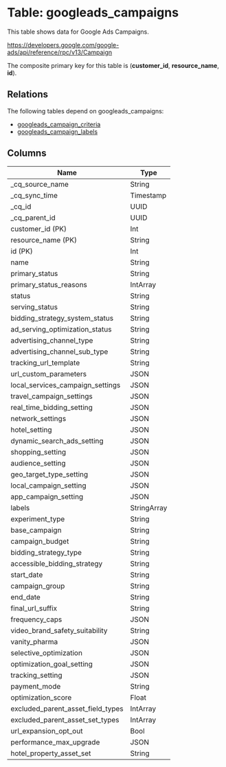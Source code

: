 # Table: googleads_campaigns

This table shows data for Google Ads Campaigns.

https://developers.google.com/google-ads/api/reference/rpc/v13/Campaign

The composite primary key for this table is (**customer_id**, **resource_name**, **id**).

## Relations

The following tables depend on googleads_campaigns:
  - [googleads_campaign_criteria](googleads_campaign_criteria)
  - [googleads_campaign_labels](googleads_campaign_labels)

## Columns

| Name          | Type          |
| ------------- | ------------- |
|_cq_source_name|String|
|_cq_sync_time|Timestamp|
|_cq_id|UUID|
|_cq_parent_id|UUID|
|customer_id (PK)|Int|
|resource_name (PK)|String|
|id (PK)|Int|
|name|String|
|primary_status|String|
|primary_status_reasons|IntArray|
|status|String|
|serving_status|String|
|bidding_strategy_system_status|String|
|ad_serving_optimization_status|String|
|advertising_channel_type|String|
|advertising_channel_sub_type|String|
|tracking_url_template|String|
|url_custom_parameters|JSON|
|local_services_campaign_settings|JSON|
|travel_campaign_settings|JSON|
|real_time_bidding_setting|JSON|
|network_settings|JSON|
|hotel_setting|JSON|
|dynamic_search_ads_setting|JSON|
|shopping_setting|JSON|
|audience_setting|JSON|
|geo_target_type_setting|JSON|
|local_campaign_setting|JSON|
|app_campaign_setting|JSON|
|labels|StringArray|
|experiment_type|String|
|base_campaign|String|
|campaign_budget|String|
|bidding_strategy_type|String|
|accessible_bidding_strategy|String|
|start_date|String|
|campaign_group|String|
|end_date|String|
|final_url_suffix|String|
|frequency_caps|JSON|
|video_brand_safety_suitability|String|
|vanity_pharma|JSON|
|selective_optimization|JSON|
|optimization_goal_setting|JSON|
|tracking_setting|JSON|
|payment_mode|String|
|optimization_score|Float|
|excluded_parent_asset_field_types|IntArray|
|excluded_parent_asset_set_types|IntArray|
|url_expansion_opt_out|Bool|
|performance_max_upgrade|JSON|
|hotel_property_asset_set|String|